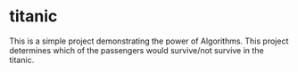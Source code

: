 # titanic
This is a simple project demonstrating the power of Algorithms. This project determines which of the passengers would survive/not survive in the titanic.
